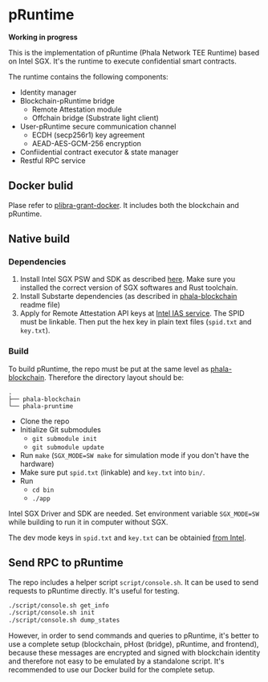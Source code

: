 pRuntime
====

**Working in progress**

This is the implementation of pRuntime (Phala Network TEE Runtime) based on Intel SGX. It's the
runtime to execute confidential smart contracts.

The runtime contains the following components:

- Identity manager
- Blockchain-pRuntime bridge
  - Remote Attestation module
  - Offchain bridge (Substrate light client)
- User-pRuntime secure communication channel
  - ECDH (secp256r1) key agreement
  - AEAD-AES-GCM-256 encryption
- Confiidential contract executor & state manager
- Restful RPC service

## Docker bulid

Plase refer to [plibra-grant-docker](https://github.com/Phala-Network/plibra-grant-docker). It
includes both the blockchain and pRuntime.

## Native build

### Dependencies

1. Install Intel SGX PSW and SDK as described [here](docs/sgx.md). Make sure you installed the
   correct version of SGX softwares and Rust toolchain.
2. Install Substarte dependencies (as described in
   [phala-blockchain](https://github.com/Phala-Network/phala-blockchain) readme file)
3. Apply for Remote Attestation API keys at
   [Intel IAS service](https://api.portal.trustedservices.intel.com/EPID-attestation). The SPID must be linkable. Then put the hex
   key in plain text files (`spid.txt` and `key.txt`).

### Build

To build pRuntime, the repo must be put at the same level as
[phala-blockchain](https://github.com/Phala-Network/phala-blockchain). Therefore the directory
layout should be:

```text
.
├── phala-blockchain
└── phala-pruntime
```

- Clone the repo
- Initialize Git submodules
  - `git submodule init`
  - `git submodule update`
- Run `make` (`SGX_MODE=SW make` for simulation mode if you don't have the hardware)
- Make sure put `spid.txt` (linkable) and `key.txt` into `bin/`.
- Run 
  - `cd bin`
  - `./app`

Intel SGX Driver and SDK are needed. Set environment variable `SGX_MODE=SW` while building to run
it in computer without SGX.

The dev mode keys in `spid.txt` and `key.txt` can be obtainied
[from Intel](https://software.intel.com/en-us/sgx/attestation-services).

## Send RPC to pRuntime

The repo includes a helper script `script/console.sh`. It can be used to send requests to pRuntime
directly. It's useful for testing.

```bash
./script/console.sh get_info
./script/console.sh init
./script/console.sh dump_states
```

However, in order to send commands and queries to pRuntime, it's better to use a complete setup
(blockchain, pHost (bridge), pRuntime, and frontend), because these messages are encrypted and
signed with blockchain identity and therefore not easy to be emulated by a standalone script. It's
recommended to use our Docker build for the complete setup.
